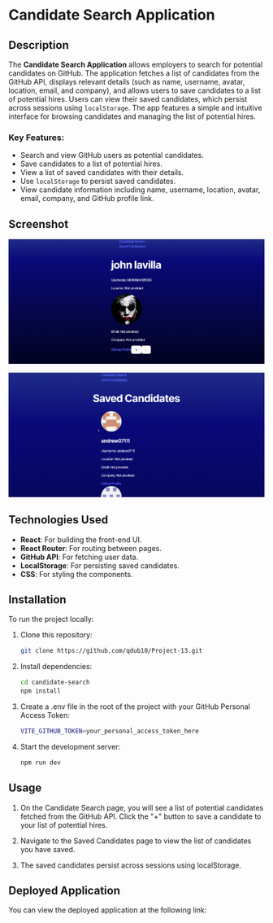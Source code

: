 # Candidate Search Application

## Description

The **Candidate Search Application** allows employers to search for potential candidates on GitHub. The application fetches a list of candidates from the GitHub API, displays relevant details (such as name, username, avatar, location, email, and company), and allows users to save candidates to a list of potential hires. Users can view their saved candidates, which persist across sessions using `localStorage`. The app features a simple and intuitive interface for browsing candidates and managing the list of potential hires.

### Key Features:
- Search and view GitHub users as potential candidates.
- Save candidates to a list of potential hires.
- View a list of saved candidates with their details.
- Use `localStorage` to persist saved candidates.
- View candidate information including name, username, location, avatar, email, company, and GitHub profile link.

## Screenshot

![Candidate Search Screenshot](./Assets/Screenshot-2024-12-13120212.png)

![Saved Candidates Screenshot](./Assets/Screenshot-2024-12-13120735.png)

## Technologies Used

- **React**: For building the front-end UI.
- **React Router**: For routing between pages.
- **GitHub API**: For fetching user data.
- **LocalStorage**: For persisting saved candidates.
- **CSS**: For styling the components.

## Installation

To run the project locally:

1. Clone this repository:
   ```bash
   git clone https://github.com/qdub10/Project-13.git

2. Install dependencies:
    ```bash
    cd candidate-search
    npm install

3. Create a .env file in the root of the project with your GitHub Personal Access Token:
    ```bash
    VITE_GITHUB_TOKEN=your_personal_access_token_here

4. Start the development server:
    ```bash
    npm run dev


## Usage

1. On the Candidate Search page, you will see a list of potential candidates fetched from the GitHub API. Click the "+" button to save a candidate to your list of potential hires.

2. Navigate to the Saved Candidates page to view the list of candidates you have saved.

3. The saved candidates persist across sessions using localStorage.


## Deployed Application

You can view the deployed application at the following link:




